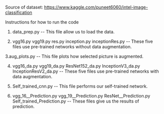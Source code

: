Source of dataset: https://www.kaggle.com/puneet6060/intel-image-classification


Instructions for how to run the code

1. data_prep.py -- This file allow us to load the data.

2. vgg16.py
  vgg19.py
  res.py
  inception.py
  inceptionRes.py
  -- These five files use pre-trained networks without data augmentation.

3.aug_plots.py -- This file plots how selected picture is augmented.

4. vgg16_da.py
  vgg19_da.py
  ResNet152_da.py
  InceptionV3_da.py
  InceptionResV2_da.py
  -- These five files use pre-trained networks with data augmentation.
  
5. Self_trained_cnn.py -- This file performs our self-trained network.

6. vgg_16__Prediction.py
  vgg_19__Prediction.py
  ResNet__Prediction.py
  Self_trained_Prediction.py
  -- These files give us the results of prediction.

